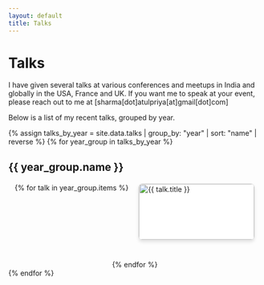 ```yaml
---
layout: default
title: Talks
---
```


# Talks
I have given several talks at various conferences and meetups in India and globally in the USA, France and UK. If you want me to speak at your event, please reach out to me at [sharma[dot]atulpriya[at]gmail[dot]com]

Below is a list of my recent talks, grouped by year.

{% assign talks_by_year = site.data.talks | group_by: "year" | sort: "name" | reverse %}
{% for year_group in talks_by_year %}
## {{ year_group.name }}
<div style="display: flex; flex-wrap: wrap; gap: 20px; justify-content: center; margin-top: 20px;">
  {% for talk in year_group.items %}
  <div style="flex: 0 1 calc(50% - 20px); box-sizing: border-box; border: 1px solid #e0e0e0; border-radius: 8px; overflow: hidden; box-shadow: 0 4px 6px rgba(0, 0, 0, 0.1); text-align: left; background-color: #fff; transition: transform 0.2s ease-in-out; margin-bottom: 20px;">
    <a href="{{ talk.url }}" target="_blank" style="text-decoration: none; color: inherit;">
      <img src="{{ talk.thumbnail }}" alt="{{ talk.title }}" style="width: 100%; height: auto;">
      <div style="padding: 10px;">
        <h4 style="font-size: 16px; margin: 5px 0; color: #333;">{{ talk.title }}</h4>
        <p style="font-size: 12px; color: #555; margin: 5px 0;"> {{ talk.event }}</p>
        <p style="font-size: 12px; color: #555; margin: 5px 0;">{{ talk.date }}</p>
      </div>
    </a>
  </div>
  {% endfor %}
</div>
{% endfor %}
